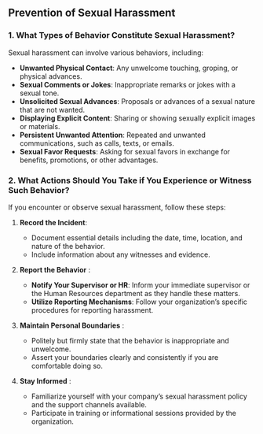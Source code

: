## Prevention of Sexual Harassment

### 1. What Types of Behavior Constitute Sexual Harassment?

Sexual harassment can involve various behaviors, including:

- **Unwanted Physical Contact**: Any unwelcome touching, groping, or physical advances.
- **Sexual Comments or Jokes**: Inappropriate remarks or jokes with a sexual tone.
- **Unsolicited Sexual Advances**: Proposals or advances of a sexual nature that are not wanted.
- **Displaying Explicit Content**: Sharing or showing sexually explicit images or materials.
- **Persistent Unwanted Attention**: Repeated and unwanted communications, such as calls, texts, or emails.
- **Sexual Favor Requests**: Asking for sexual favors in exchange for benefits, promotions, or other advantages.

### 2. What Actions Should You Take if You Experience or Witness Such Behavior?

If you encounter or observe sexual harassment, follow these steps:

1. **Record the Incident**:
   - Document essential details including the date, time, location, and nature of the behavior.
   - Include information about any witnesses and evidence.

2. **Report the Behavior** :
   - **Notify Your Supervisor or HR**: Inform your immediate supervisor or the Human Resources department as they handle these matters.
   - **Utilize Reporting Mechanisms**: Follow your organization’s specific procedures for reporting harassment.

3. **Maintain Personal Boundaries**  :
   - Politely but firmly state that the behavior is inappropriate and unwelcome.
   - Assert your boundaries clearly and consistently if you are comfortable doing so.

4. **Stay Informed** :
   - Familiarize yourself with your company’s sexual harassment policy and the support channels available.
   - Participate in training or informational sessions provided by the organization.
